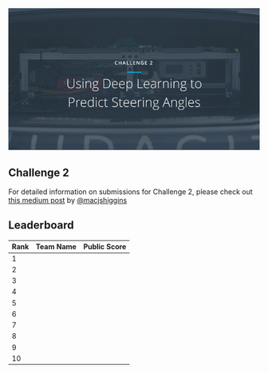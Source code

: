 <img src="../../images/challenge2.png" alt="Self-Driving Car" width="800px">

## Challenge 2
For detailed information on submissions for Challenge 2, please check out [this medium post](https://google.com) by [@macjshiggins](https://twitter.com/macjshiggins)

## Leaderboard
| Rank | Team Name | Public Score |
| ---- | :--------:| ------------:|
| 1    |           |              |
| 2    |           |              |
| 3    |           |              |
| 4    |           |              |
| 5    |           |              |
| 6    |           |              |
| 7    |           |              |
| 8    |           |              |
| 9    |           |              |
| 10   |           |              |



